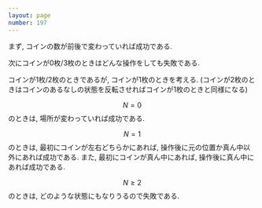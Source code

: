 ```yaml
---
layout: page
number: 197
---
```

まず, コインの数が前後で変わっていれば成功である.

次にコインが0枚/3枚のときはどんな操作をしても失敗である.

コインが1枚/2枚のときであるが, コインが1枚のときを考える. (コインが2枚のときはコインのあるなしの状態を反転させればコインが1枚のときと同様になる)

$$ N = 0 $$ のときは, 場所が変わっていれば成功である.

$$ N = 1 $$ のときは, 最初にコインが左右どちらかにあれば, 操作後に元の位置か真ん中以外にあれば成功である. また, 最初にコインが真ん中にあれば, 操作後に真ん中にあれば成功である.

$$ N \geq 2 $$ のときは, どのような状態にもなりうるので失敗である.
